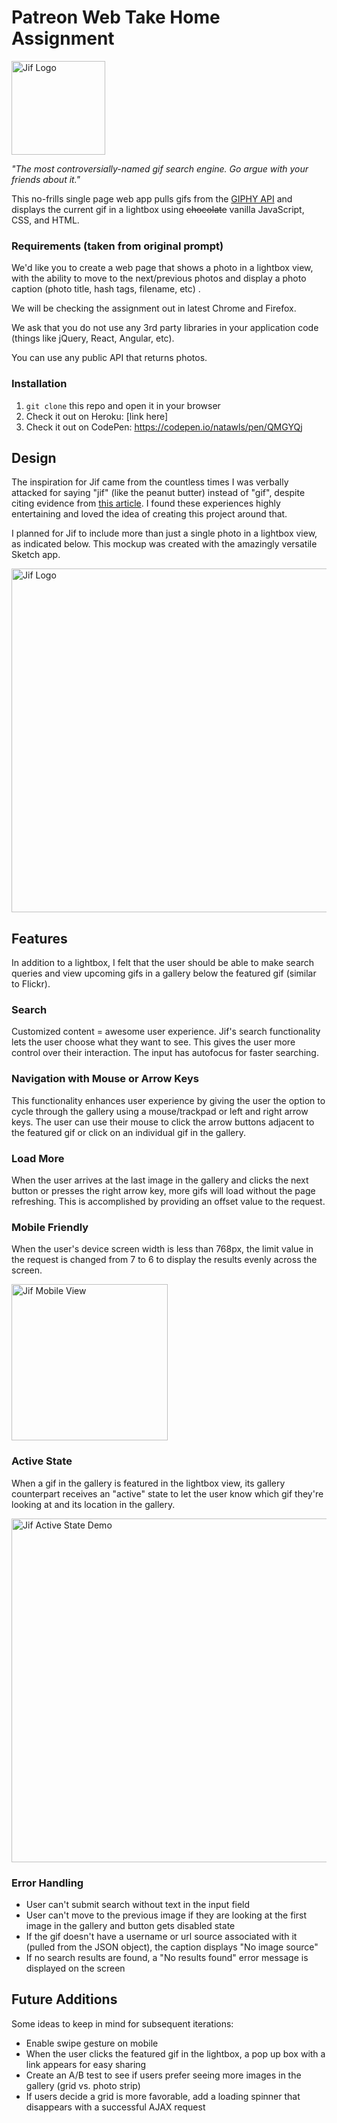 # Patreon Web Take Home Assignment

<img src="http://i.imgur.com/si0UGjW.png" width="150" alt="Jif Logo" title="Jif Logo">

_"The most controversially-named gif search engine. Go argue with your friends about it."_

This no-frills single page web app pulls gifs from the [GIPHY API](https://developers.giphy.com/) and displays the current gif in a lightbox using ~~chocolate~~ vanilla JavaScript, CSS, and HTML.

### Requirements (taken from original prompt)

We'd like you to create a web page that shows a photo in a lightbox view, with the ability to move to the next/previous photos and display a photo caption (photo title, hash tags, filename, etc) .

We will be checking the assignment out in latest Chrome and Firefox.

We ask that you do not use any 3rd party libraries in your application code (things like jQuery, React, Angular, etc).

You can use any public API that returns photos.

### Installation

1. `git clone` this repo and open it in your browser
2. Check it out on Heroku: [link here]
3. Check it out on CodePen: https://codepen.io/natawls/pen/QMGYQj

## Design

The inspiration for Jif came from the countless times I was verbally attacked for saying "jif" (like the peanut butter) instead of "gif", despite citing evidence from [this article](http://www.bbc.com/news/technology-22620473). I found these experiences highly entertaining and loved the idea of creating this project around that. 

I planned for Jif to include more than just a single photo in a lightbox view, as indicated below.  This mockup was created with the amazingly versatile Sketch app.

<img src="http://i.imgur.com/wTfltG0.png" width="550" alt="Jif Logo" title="Jif Logo">

## Features

In addition to a lightbox, I felt that the user should be able to make search queries and view upcoming gifs in a gallery below the featured gif (similar to Flickr).

### Search
Customized content = awesome user experience. Jif's search functionality lets the user choose what they want to see. This gives the user more control over their interaction. The input has autofocus for faster searching.

### Navigation with Mouse or Arrow Keys
This functionality enhances user experience by giving the user the option to cycle through the gallery using a mouse/trackpad or left and right arrow keys. The user can use their mouse to click the arrow buttons adjacent to the featured gif or click on an individual gif in the gallery.

### Load More
When the user arrives at the last image in the gallery and clicks the next button or presses the right arrow key, more gifs will load without the page refreshing. This is accomplished by providing an offset value to the request.

### Mobile Friendly
When the user's device screen width is less than 768px, the limit value in the request is changed from 7 to 6 to display the results evenly across the screen.

<img src="http://i.imgur.com/xfe8HfM.png" width="250" alt="Jif Mobile View" title="Jif Mobile View">

### Active State
When a gif in the gallery is featured in the lightbox view, its gallery counterpart receives an "active" state to let the user know which gif they're looking at and its location in the gallery.

<img src="http://i.imgur.com/E6oap6T.png" alt="Jif Active State Demo" title="Jif Active State Demo" width="550">

### Error Handling
* User can't submit search without text in the input field
* User can't move to the previous image if they are looking at the first image in the gallery and button gets disabled state
* If the gif doesn't have a username or url source associated with it (pulled from the JSON object), the caption displays "No image source"
* If no search results are found, a "No results found" error message is displayed on the screen

## Future Additions

Some ideas to keep in mind for subsequent iterations:

- Enable swipe gesture on mobile
- When the user clicks the featured gif in the lightbox, a pop up box with a link appears for easy sharing
- Create an A/B test to see if users prefer seeing more images in the gallery (grid vs. photo strip)
- If users decide a grid is more favorable, add a loading spinner that disappears with a successful AJAX request
